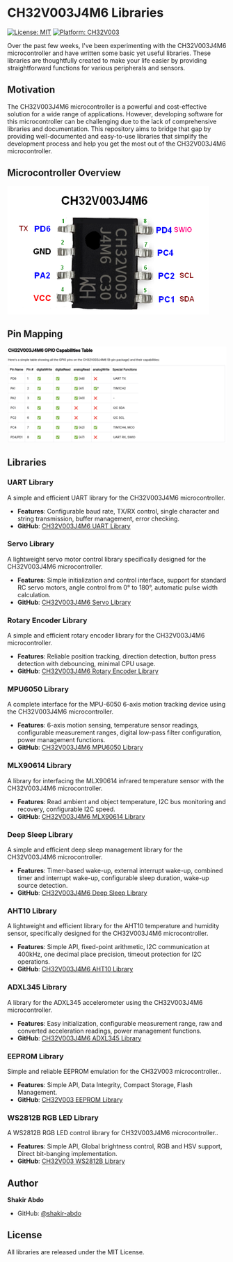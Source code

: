 # CH32V003J4M6 Libraries

[![License: MIT](https://img.shields.io/badge/License-MIT-yellow.svg)](https://opensource.org/licenses/MIT)
[![Platform: CH32V003](https://img.shields.io/badge/Platform-CH32V003-blue.svg)](http://www.wch-ic.com/products/CH32V003.html)

Over the past few weeks, I've been experimenting with the CH32V003J4M6 microcontroller and have written some basic yet useful libraries. These libraries are thoughtfully created to make your life easier by providing straightforward functions for various peripherals and sensors.

## Motivation

The CH32V003J4M6 microcontroller is a powerful and cost-effective solution for a wide range of applications. However, developing software for this microcontroller can be challenging due to the lack of comprehensive libraries and documentation. This repository aims to bridge that gap by providing well-documented and easy-to-use libraries that simplify the development process and help you get the most out of the CH32V003J4M6 microcontroller.

## Microcontroller Overview

![CH32V003J4M6 Microcontroller](https://github.com/shakir-abdo/ch32v003j4m6-libraries/blob/main/CH32V003J4M6.png)

## Pin Mapping

![CH32V003J4M6 Pin Mapping](https://github.com/shakir-abdo/ch32v003j4m6-libraries/blob/main/ch32v003j4m6_pins.png)

## Libraries

### UART Library

A simple and efficient UART library for the CH32V003J4M6 microcontroller.

- **Features**: Configurable baud rate, TX/RX control, single character and string transmission, buffer management, error checking.
- **GitHub**: [CH32V003J4M6 UART Library](https://github.com/shakir-abdo/CH32V003J4M6-uart)

### Servo Library

A lightweight servo motor control library specifically designed for the CH32V003J4M6 microcontroller.

- **Features**: Simple initialization and control interface, support for standard RC servo motors, angle control from 0° to 180°, automatic pulse width calculation.
- **GitHub**: [CH32V003J4M6 Servo Library](https://github.com/shakir-abdo/CH32V003J4M6-servo)

### Rotary Encoder Library

A simple and efficient rotary encoder library for the CH32V003J4M6 microcontroller.

- **Features**: Reliable position tracking, direction detection, button press detection with debouncing, minimal CPU usage.
- **GitHub**: [CH32V003J4M6 Rotary Encoder Library](https://github.com/shakir-abdo/CH32V003J4M6-rotary-encoder)

### MPU6050 Library

A complete interface for the MPU-6050 6-axis motion tracking device using the CH32V003J4M6 microcontroller.

- **Features**: 6-axis motion sensing, temperature sensor readings, configurable measurement ranges, digital low-pass filter configuration, power management functions.
- **GitHub**: [CH32V003J4M6 MPU6050 Library](https://github.com/shakir-abdo/CH32V003J4M6-MPU6050)

### MLX90614 Library

A library for interfacing the MLX90614 infrared temperature sensor with the CH32V003J4M6 microcontroller.

- **Features**: Read ambient and object temperature, I2C bus monitoring and recovery, configurable I2C speed.
- **GitHub**: [CH32V003J4M6 MLX90614 Library](https://github.com/shakir-abdo/CH32V003J4M6-mlx90614)

### Deep Sleep Library

A simple and efficient deep sleep management library for the CH32V003J4M6 microcontroller.

- **Features**: Timer-based wake-up, external interrupt wake-up, combined timer and interrupt wake-up, configurable sleep duration, wake-up source detection.
- **GitHub**: [CH32V003J4M6 Deep Sleep Library](https://github.com/shakir-abdo/CH32V003J4M6-sleep)


### AHT10 Library

A lightweight and efficient library for the AHT10 temperature and humidity sensor, specifically designed for the CH32V003J4M6 microcontroller.

- **Features**: Simple API, fixed-point arithmetic, I2C communication at 400kHz, one decimal place precision, timeout protection for I2C operations.
- **GitHub**: [CH32V003J4M6 AHT10 Library](https://github.com/shakir-abdo/CH32V003J4M6-AHT10)

### ADXL345 Library

A library for the ADXL345 accelerometer using the CH32V003J4M6 microcontroller.

- **Features**: Easy initialization, configurable measurement range, raw and converted acceleration readings, power management functions.
- **GitHub**: [CH32V003J4M6 ADXL345 Library](https://github.com/shakir-abdo/CH32V003J4M6-ADXL345)

### EEPROM Library

Simple and reliable EEPROM emulation for the CH32V003 microcontroller..

- **Features**: Simple API, Data Integrity, Compact Storage, Flash Management.
- **GitHub**: [CH32V003 EEPROM Library](https://github.com/shakir-abdo/ch32v003-eeprom)

### WS2812B RGB LED Library

A WS2812B RGB LED control library for CH32V003J4M6 microcontroller..

- **Features**: Simple API, Global brightness control, RGB and HSV support, Direct bit-banging implementation.
- **GitHub**: [CH32V003 WS2812B Library](https://github.com/shakir-abdo/CH32V003J4M6-WS2812B)

## Author

**Shakir Abdo**

- GitHub: [@shakir-abdo](https://github.com/shakir-abdo)

## License

All libraries are released under the MIT License.
